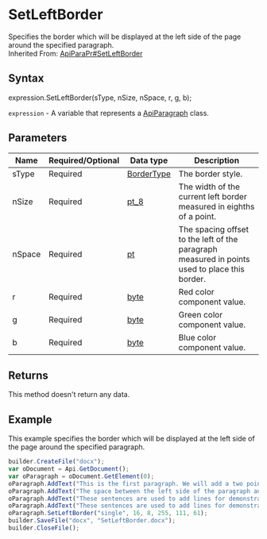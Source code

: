 # SetLeftBorder

Specifies the border which will be displayed at the left side of the page around the specified paragraph.<br>Inherited From: [ApiParaPr#SetLeftBorder](../../ApiParaPr/Methods/SetLeftBorder.md)

## Syntax

expression.SetLeftBorder(sType, nSize, nSpace, r, g, b);

`expression` - A variable that represents a [ApiParagraph](../ApiParagraph.md) class.

## Parameters

| **Name** | **Required/Optional** | **Data type** | **Description** |
| ------------- | ------------- | ------------- | ------------- |
| sType | Required | [BorderType](../../../Enumerations/BorderType.md) | The border style. |
| nSize | Required | [pt_8](../../../Enumerations/pt_8.md) | The width of the current left border measured in eighths of a point. |
| nSpace | Required | [pt](../../../Enumerations/pt.md) | The spacing offset to the left of the paragraph measured in points used to place this border. |
| r | Required | [byte](../../../Enumerations/byte.md) | Red color component value. |
| g | Required | [byte](../../../Enumerations/byte.md) | Green color component value. |
| b | Required | [byte](../../../Enumerations/byte.md) | Blue color component value. |

## Returns

This method doesn't return any data.

## Example

This example specifies the border which will be displayed at the left side of the page around the specified paragraph.

```javascript
builder.CreateFile("docx");
var oDocument = Api.GetDocument();
var oParagraph = oDocument.GetElement(0);
oParagraph.AddText("This is the first paragraph. We will add a two point orange border at its left side. ");
oParagraph.AddText("The space between the left side of the paragraph and the border is 8 points. ");
oParagraph.AddText("These sentences are used to add lines for demonstrative purposes. ");
oParagraph.AddText("These sentences are used to add lines for demonstrative purposes.");
oParagraph.SetLeftBorder("single", 16, 8, 255, 111, 61);
builder.SaveFile("docx", "SetLeftBorder.docx");
builder.CloseFile();
```